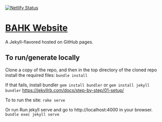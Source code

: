 [![Netlify Status](https://api.netlify.com/api/v1/badges/e1cf7c26-1caf-414f-9430-51af852ca46b/deploy-status)](https://app.netlify.com/sites/kind-bardeen-62c31c/deploys)

# [BAHK Website](https://www.bitcoin.org.hk/)

A Jekyll-flavored hosted on GitHub pages.

## To run/generate locally

Clone a copy of the repo, and then in the top directory of the cloned repo install the
required files:
```bundle install```

If that fails, install bundler `gem install bundler` or ```gem install jekyll bundler```
https://jekyllrb.com/docs/step-by-step/01-setup/

To to run the site:
```rake serve```

Or run Run jekyll serve and go to http://localhost:4000 in your browser. 
```bundle exec jekyll serve```
